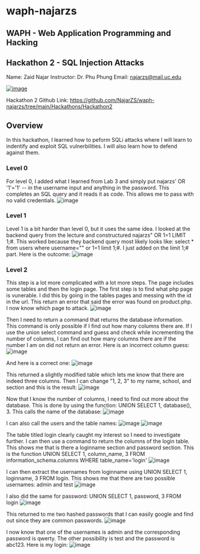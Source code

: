 # waph-najarzs 
## WAPH - Web Application Programming and Hacking 
## Hackathon 2 - SQL Injection Attacks
Name: Zaid Najar 
Instructor: Dr. Phu Phung
Email: najarzs@mail.uc.edu

[![image](https://github.com/NajarZS/waph-najarzs/assets/169232307/7efdc406-f5ce-4fbb-80fc-cfe00133c98c)](https://private-user-images.githubusercontent.com/169232307/332916820-7efdc406-f5ce-4fbb-80fc-cfe00133c98c.png?jwt=eyJhbGciOiJIUzI1NiIsInR5cCI6IkpXVCJ9.eyJpc3MiOiJnaXRodWIuY29tIiwiYXVkIjoicmF3LmdpdGh1YnVzZXJjb250ZW50LmNvbSIsImtleSI6ImtleTUiLCJleHAiOjE3MTY0MTUxMjMsIm5iZiI6MTcxNjQxNDgyMywicGF0aCI6Ii8xNjkyMzIzMDcvMzMyOTE2ODIwLTdlZmRjNDA2LWY1Y2UtNGZiYi04MGZjLWNmZTAwMTMzYzk4Yy5wbmc_WC1BbXotQWxnb3JpdGhtPUFXUzQtSE1BQy1TSEEyNTYmWC1BbXotQ3JlZGVudGlhbD1BS0lBVkNPRFlMU0E1M1BRSzRaQSUyRjIwMjQwNTIyJTJGdXMtZWFzdC0xJTJGczMlMkZhd3M0X3JlcXVlc3QmWC1BbXotRGF0ZT0yMDI0MDUyMlQyMTUzNDNaJlgtQW16LUV4cGlyZXM9MzAwJlgtQW16LVNpZ25hdHVyZT04MTIxYTU4YzUwYjYyYzAwNmMxNjcyZTg3MTFlNTdhZWU5ZWZiMWZiY2YwNmI3M2UzYTJiNjkxMTdkZTcyM2M1JlgtQW16LVNpZ25lZEhlYWRlcnM9aG9zdCZhY3Rvcl9pZD0wJmtleV9pZD0wJnJlcG9faWQ9MCJ9.KkBr_xzTTFJNVcUA1LYnh_42ldA2tX1KxMRDfHYd_Qs)

Hackathon 2 Github Link: https://github.com/NajarZS/waph-najarzs/tree/main/Hackathons/Hackathon2

## Overview

In this hackathon, I learned how to peform SQLi attacks where I will learn to indentify and exploit SQL vulnerbilities. I will also learn how to defend against them. 

### Level 0 
For level 0, I added what I learned from Lab 3 and simply put najarzs' OR '1'='1' -- in the username input and anything in the password. This completes an SQL query and it reads it as code. This allows me to pass with no valid credentials. 
![image](https://github.com/NajarZS/waph-najarzs/assets/169232307/59eab1dc-2018-43ce-861b-2d34d14d989f)

### Level 1
Level 1 is a bit harder than level 0, but it uses the same idea. I looked at the backend query from the lecture and constructured najarzs" OR 1=1 LIMIT 1;#. This worked because they backend query most likely looks like: select * from users where username="" or 1=1 limit 1;#. I just added on the limit 1;# part. Here is the outcome: 
![image](https://github.com/NajarZS/waph-najarzs/assets/169232307/41c19ac9-31aa-417b-a0f6-469cfef6e52c)

### Level 2
This step is a lot more complicated with a lot more steps. The page includes some tables and then the login page. The first step is to find what php page is vunerable. I did this by going in the tables pages and messing with the id in the url. This return an error that said the error was found on product.php. I now know which page to attack. 
![image](https://github.com/NajarZS/waph-najarzs/assets/169232307/2e6fe34f-c7a6-429b-82e1-44af3fb06a63)

Then I need to return a command that returns the database information. This command is only possible if I find out how many columns there are. If I use the union select command and guess and check while incrementing the number of columns, I can find out how many columns there are if the number I am on did not return an error. Here is an incorrect column guess:
![image](https://github.com/NajarZS/waph-najarzs/assets/169232307/ea2a6138-c8a1-49fe-9210-06ff84c041ef)

And here is a correct one: 
![image](https://github.com/NajarZS/waph-najarzs/assets/169232307/8f228289-9a28-4159-b53a-ed68ae92c10a)

This returned a slightly modified table which lets me know that there are indeed three columns. Then I can change "1, 2, 3" to my name, school, and section and this is the result: 
![image](https://github.com/NajarZS/waph-najarzs/assets/169232307/19f43c03-ff1a-4b47-be36-b5e1227f5234)

Now that I know the number of columns, I need to find out more about the database. This is done by using the function: UNION SELECT 1, database(), 3. This calls the name of the database: 
![image](https://github.com/NajarZS/waph-najarzs/assets/169232307/e0d2fb80-696a-48c8-b7dc-b7f393b5fd05)

I can also call the users and the table names: 
![image](https://github.com/NajarZS/waph-najarzs/assets/169232307/5a6ab038-67a7-40a5-8873-9f8922b35567)
![image](https://github.com/NajarZS/waph-najarzs/assets/169232307/98d57ddd-b3be-4e1b-b851-793980a53dd6)

The table titled login clearly caught my interest so I need to investigate further. I can then use a command to return the columns of the login table. This shows me that is there a loginname section and password section. This is the function UNION SELECT 1, column_name, 3 FROM information_schema.columns WHERE table_name='login'
![image](https://github.com/NajarZS/waph-najarzs/assets/169232307/5e046ab3-b6ac-47a4-b42e-1b9e56d1a0a5)

I can then extract the usernames from loginname using UNION SELECT 1, loginname, 3 FROM login. This shows me that there are two possible usernames: admin and test
![image](https://github.com/NajarZS/waph-najarzs/assets/169232307/d1861be2-f884-4313-b439-b8ee061cb29a)

I also did the same for password: UNION SELECT 1, password, 3 FROM login
![image](https://github.com/NajarZS/waph-najarzs/assets/169232307/f6ae1666-7912-49f5-b0b3-029026e0fd99)

This returned to me two hashed passwords that I can easily google and find out since they are common passwords. 
![image](https://github.com/NajarZS/waph-najarzs/assets/169232307/ec7f000e-5c6d-4b6c-9744-351fa392dedb)

I now know that one of the usernames is admin and the corresponding password is qwerty. The other possibility is test and the password is abc123. Here is my login: 
![image](https://github.com/NajarZS/waph-najarzs/assets/169232307/177f1dd6-50c5-49a0-89ce-2348457536d9)






















